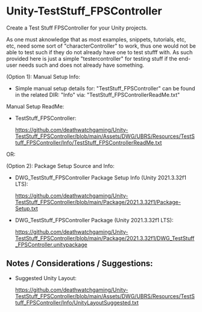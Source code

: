 # Unity-TestStuff_FPSController

 Create a Test Stuff FPSController for your Unity projects.

 As one must aknowledge that as most examples, snippets, tutorials, etc, etc, need some sort of 
 "characterController" to work, thus one would not be able to test such if they do not already 
 have one to test stufff with. As such provided here is just a simple "testercontroller" for 
 testing stuff if the end-user needs such and does not already have something.

(Option 1): Manual Setup Info:

 * Simple manual setup details for: "TestStuff_FPSController" can be found in the related DIR: 
   "Info" via: "TestStuff_FPSControllerReadMe.txt"

 Manual Setup ReadMe:

 * TestStuff_FPSController:

   https://github.com/deathwatchgaming/Unity-TestStuff_FPSController/blob/main/Assets/DWG/UBRS/Resources/TestStuff_FPSController/Info/TestStuff_FPSControllerReadMe.txt


OR:

(Option 2): Package Setup Source and Info:


* DWG_TestStuff_FPSController Package Setup Info (Unity 2021.3.32f1 LTS):

  https://github.com/deathwatchgaming/Unity-TestStuff_FPSController/blob/main/Package/2021.3.32f1/Package-Setup.txt

* DWG_TestStuff_FPSController Package (Unity 2021.3.32f1 LTS):

  https://github.com/deathwatchgaming/Unity-TestStuff_FPSController/blob/main/Package/2021.3.32f1/DWG_TestStuff_FPSController.unitypackage



 Notes / Considerations / Suggestions:
---------------------------------------

 * Suggested Unity Layout:

   https://github.com/deathwatchgaming/Unity-TestStuff_FPSController/blob/main/Assets/DWG/UBRS/Resources/TestStuff_FPSController/Info/UnityLayoutSuggested.txt 


